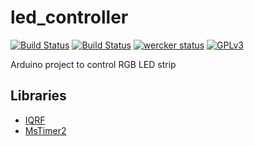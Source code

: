 # led_controller

[![Build Status](https://travis-ci.org/ITManie/led_controller.svg?branch=master)](https://travis-ci.org/ITManie/led_controller)
[![Build Status](https://drone.io/github.com/ITManie/led_controller/status.png)](https://drone.io/github.com/ITManie/led_controller/latest)
[![wercker status](https://app.wercker.com/status/6b206508930a2a129e1ea5bb58755907/s "wercker status")](https://app.wercker.com/project/bykey/6b206508930a2a129e1ea5bb58755907)
[![GPLv3](http://img.shields.io/badge/license-GPLv3-blue.svg)](LICENSE)

Arduino project to control RGB LED strip

## Libraries

 * [IQRF](https://github.com/ITManie/IQRF_library)
 * [MsTimer2](https://github.com/PaulStoffregen/MsTimer2)

